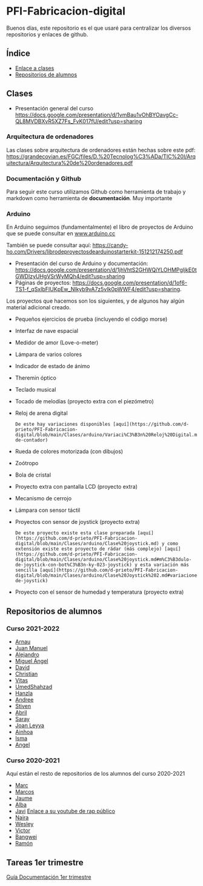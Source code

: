 # PFI-Fabricacion-digital

Buenos días, este repositorio es el que usaré para centralizar los diversos repositorios y enlaces de github. 

## Índice

* [Enlace a clases](#clases)
* [Repositorios de alumnos](#repositorios-de-alumnos)

## Clases

* Presentación general del curso https://docs.google.com/presentation/d/1vmBau1vOhBYOavgCc-QL8MVDBXvR5XZ7Fs_FvK017fU/edit?usp=sharing

### Arquitectura de ordenadores

Las clases sobre arquitectura de ordenadores están hechas sobre este pdf: https://grandecovian.es/FGC/files/D.%20Tecnolog%C3%ADa/TIC%20I/Arquitectura/Arquitectura%20de%20ordenadores.pdf

### Documentación y Github 

Para seguir este curso utilizamos Github como herramienta de trabajo y markdown como herramienta de **documentación**. Muy importante

### Arduino 

En Arduino seguimos (fundamentalmente) el libro de proyectos de Arduino que se puede consultar en www.arduino.cc

También se puede consultar aquí: 
https://candy-ho.com/Drivers/librodeproyectosdearduinostarterkit-151212174250.pdf


* Presentación del curso de Arduino y documentación: https://docs.google.com/presentation/d/1jhVhtS2GHWQiYLOHMPgljkE0tGWDIzyUHgVSrWyMQh4/edit?usp=sharing
* Páginas de proyectos: https://docs.google.com/presentation/d/1of6-TS1-f_qSxIbFIUKpEw_Nlkyb9vA7z5vIk0pWWF4/edit?usp=sharing.

Los proyectos que hacemos son los siguientes, y de algunos hay algún material adicional creado. 

* Pequeños ejercicios de prueba (incluyendo el código morse)
* Interfaz de nave espacial
* Medidor de amor (Love-o-meter)
* Lámpara de varios colores
* Indicador de estado de ánimo
* Theremin óptico
* Teclado musical
* Tocado de melodías (proyecto extra con el piezómetro)
* Reloj de arena digital
      
      De este hay variaciones disponibles [aquí](https://github.com/d-prieto/PFI-Fabricacion-digital/blob/main/Clases/arduino/Variaci%C3%B3n%20Reloj%20Digital.md#variantes-de-contador)
* Rueda de colores motorizada (con dibujos)
* Zoótropo
* Bola de cristal
* Proyecto extra con pantalla LCD (proyecto extra)
* Mecanismo de cerrojo
* Lámpara con sensor táctil
* Proyectos con sensor de joystick (proyecto extra)
      
      De este proyecto existe esta clase preparada [aquí](https://github.com/d-prieto/PFI-Fabricacion-digital/blob/main/Clases/arduino/Clase%20joystick.md) y como extensión existe este proyecto de rádar (más complejo) [aquí](https://github.com/d-prieto/PFI-Fabricacion-digital/blob/main/Clases/arduino/Clase%20joystick.md#m%C3%B3dulo-de-joystick-con-bot%C3%B3n-ky-023-joystick) y esta variación más sencilla [aquí](https://github.com/d-prieto/PFI-Fabricacion-digital/blob/main/Clases/arduino/Clase%20Joystick%202.md#variaciones-de-joystick)
* Proyecto con el sensor de humedad y temperatura (proyecto extra)



## Repositorios de alumnos 

### Curso 2021-2022

* [Arnau](https://github.com/aRnAu1012/)
* [Juan Manuel](https://github.com/Baultek)
* [Alejandro](https://github.com/Baelyn1/1-Trimestre)
* [Miguel Ángel](https://github.com/miguelamgel1107)
* [David](https://github.com/DavidMenCam)
* [Christian](https://github.com/Tabrih/)
* [Vitas](https://github.com/VitasB)
* [UmedShahzad](https://github.com/umershahzad12)
* [Hanzla](https://github.com/Hanzla55)
* [Andree](https://github.com/Samael696/)
* [Stiven](https://github.com/St1v3n3223/)
* [Abril](https://github.com/jjksimp/)
* [Saray](https://github.com/Mikeey666/)
* [Joan Leyva](https://github.com/Draken666)
* [Ainhoa](https://github.com/Ainhoa0512)
* [Isma](https://github.com/ismamera/)
* [Angel](https://github.com/ANGEY33)


### Curso 2020-2021

Aquí están el resto de repositorios de los alumnos del curso 2020-2021

* [Marc](https://github.com/marc125678/Arduino)
* [Marcos](https://github.com/marcoshens/arduinoo)
* [Jaume](https://github.com/Jsamapro/arduino)
* [Alba](https://github.com/Albitah24/arduino/)
* [Javi](https://github.com/reverte04/arduino) [Enlace a su youtube de rap público](https://www.youtube.com/channel/UCu0FMoy093Dnx6avLm4D-Aw)
* [Naira](https://github.com/chechiliaa/arduino)
* [Wesley](https://github.com/Wesley3455/Arduino-/)
* [Victor](https://github.com/XXDARKNIGHTXX/arduino)
* [Bangwei](https://github.com/chenbangwei/Arduino)
* [Ramón](https://github.com/ItsMonxxu/Arduino)



## Tareas 1er trimestre

[Guía Documentación 1er trimestre](https://github.com/d-prieto/PFI-Fabricacion-digital/blob/main/Documentacion%20primera%20evaluaci%C3%B3n.md#documentaci%C3%B3n-1er-trimestre-2021-2022)

